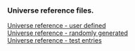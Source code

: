 ### Universe reference files.
[Universe reference - user defined](Universe/Universe_user_defined.md)  
[Universe reference - randomly generated](Universe/Universe_random_reference.md)  
[Universe reference - test entries](Universe/Universe_test.md)  
